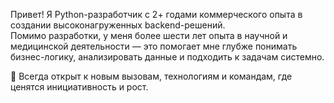 Привет! Я Python-разработчик с 2+ годами коммерческого опыта в создании высоконагруженных backend-решений.  
Помимо разработки, у меня более шести лет опыта в научной и медицинской деятельности — это помогает мне глубже понимать бизнес-логику, анализировать данные и подходить к задачам системно.

🎯 Всегда открыт к новым вызовам, технологиям и командам, где ценятся инициативность и рост.
